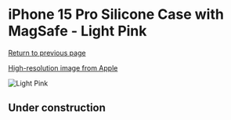 # iPhone 15 Pro Silicone Case with MagSafe - Light Pink

[Return to previous page](/iphone_15)

[High-resolution image from Apple](https://store.storeimages.cdn-apple.com/8756/as-images.apple.com/is/MT1F3?wid=4500&hei=4500&fmt=png)

<div style="width: 500px"><img src="/everyphone/MT1F3.png" alt="Light Pink"></div>

## Under construction
